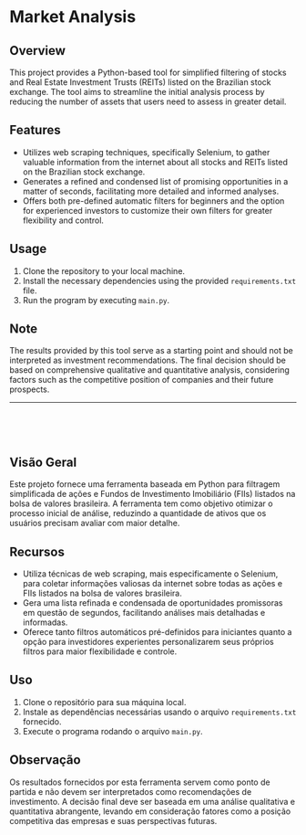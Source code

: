 #  Market Analysis

## Overview

This project provides a Python-based tool for simplified filtering of stocks and Real Estate Investment Trusts (REITs) listed on the Brazilian stock exchange. The tool aims to streamline the initial analysis process by reducing the number of assets that users need to assess in greater detail.

## Features

- Utilizes web scraping techniques, specifically Selenium, to gather valuable information from the internet about all stocks and REITs listed on the Brazilian stock exchange.
- Generates a refined and condensed list of promising opportunities in a matter of seconds, facilitating more detailed and informed analyses.
- Offers both pre-defined automatic filters for beginners and the option for experienced investors to customize their own filters for greater flexibility and control.

## Usage

1. Clone the repository to your local machine.
2. Install the necessary dependencies using the provided `requirements.txt` file.
3. Run the program by executing `main.py`.

## Note

The results provided by this tool serve as a starting point and should not be interpreted as investment recommendations. The final decision should be based on comprehensive qualitative and quantitative analysis, considering factors such as the competitive position of companies and their future prospects.

---

&nbsp;

&nbsp;


## Visão Geral

Este projeto fornece uma ferramenta baseada em Python para filtragem simplificada de ações e Fundos de Investimento Imobiliário (FIIs) listados na bolsa de valores brasileira. A ferramenta tem como objetivo otimizar o processo inicial de análise, reduzindo a quantidade de ativos que os usuários precisam avaliar com maior detalhe.

## Recursos

- Utiliza técnicas de web scraping, mais especificamente o Selenium, para coletar informações valiosas da internet sobre todas as ações e FIIs listados na bolsa de valores brasileira.
- Gera uma lista refinada e condensada de oportunidades promissoras em questão de segundos, facilitando análises mais detalhadas e informadas.
- Oferece tanto filtros automáticos pré-definidos para iniciantes quanto a opção para investidores experientes personalizarem seus próprios filtros para maior flexibilidade e controle.

## Uso

1. Clone o repositório para sua máquina local.
2. Instale as dependências necessárias usando o arquivo `requirements.txt` fornecido.
3. Execute o programa rodando o arquivo `main.py`.

## Observação

Os resultados fornecidos por esta ferramenta servem como ponto de partida e não devem ser interpretados como recomendações de investimento. A decisão final deve ser baseada em uma análise qualitativa e quantitativa abrangente, levando em consideração fatores como a posição competitiva das empresas e suas perspectivas futuras.



